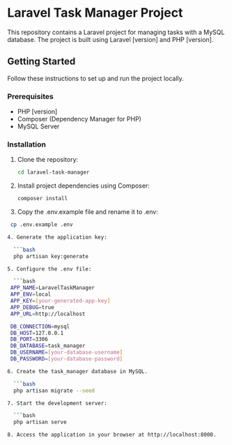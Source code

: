 # Laravel Task Manager Project

This repository contains a Laravel project for managing tasks with a MySQL database. The project is built using Laravel [version] and PHP [version].

## Getting Started

Follow these instructions to set up and run the project locally.

### Prerequisites

- PHP [version]
- Composer (Dependency Manager for PHP)
- MySQL Server

### Installation

1. Clone the repository:

   ```bash
   cd laravel-task-manager

2. Install project dependencies using Composer:

    ```bash
    composer install

 3. Copy the .env.example file and rename it to .env:
   
   ```bash
    cp .env.example .env

4. Generate the application key:

     ```bash
     php artisan key:generate

5. Configure the .env file:

     ```bash
    APP_NAME=LaravelTaskManager
    APP_ENV=local
    APP_KEY=[your-generated-app-key]
    APP_DEBUG=true
    APP_URL=http://localhost

    DB_CONNECTION=mysql
    DB_HOST=127.0.0.1
    DB_PORT=3306
    DB_DATABASE=task_manager
    DB_USERNAME=[your-database-username]
    DB_PASSWORD=[your-database-password]

6. Create the task_manager database in MySQL.

     ```bash
     php artisan migrate --seed

7. Start the development server:

     ```bash
     php artisan serve

8. Access the application in your browser at http://localhost:8000.


